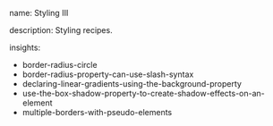 name: Styling III

description: Styling recipes. 

insights:
  - border-radius-circle
  - border-radius-property-can-use-slash-syntax
  - declaring-linear-gradients-using-the-background-property
  - use-the-box-shadow-property-to-create-shadow-effects-on-an-element
  - multiple-borders-with-pseudo-elements
